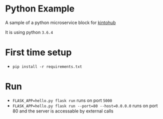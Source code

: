 # Python Example

A sample of a python microservice block for [kintohub](http://kintohub.com)


It is using python `3.6.4`

# First time setup
* `pip install -r requirements.txt`

# Run
- `FLASK_APP=hello.py flask run` runs on port `5000`
- `FLASK_APP=hello.py flask run --port=80 --host=0.0.0.0` runs on port 80 and the server is accessable by external calls
 
